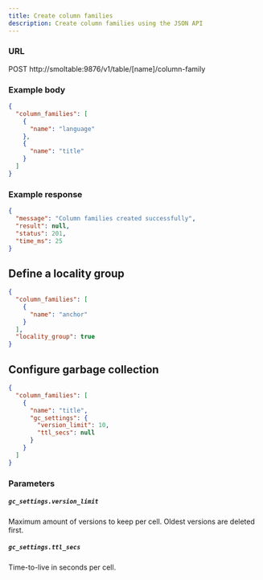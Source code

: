 ```yaml
---
title: Create column families
description: Create column families using the JSON API
---
```


### URL

POST http://smoltable:9876/v1/table/[name]/column-family

### Example body

```json
{
  "column_families": [
    {
      "name": "language"
    },
    {
      "name": "title"
    }
  ]
}
```

### Example response

```json
{
  "message": "Column families created successfully",
  "result": null,
  "status": 201,
  "time_ms": 25
}
```

## Define a locality group

```json
{
  "column_families": [
    {
      "name": "anchor"
    }
  ],
  "locality_group": true
}
```

## Configure garbage collection

```json
{
  "column_families": [
    {
      "name": "title",
      "gc_settings": {
        "version_limit": 10,
        "ttl_secs": null
      }
    }
  ]
}
```

### Parameters

##### `gc_settings.version_limit`

Maximum amount of versions to keep per cell. Oldest versions are deleted first.

##### `gc_settings.ttl_secs`

Time-to-live in seconds per cell.
